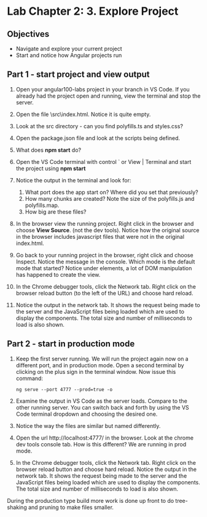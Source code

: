 # Lab Chapter 2: 3. Explore Project

## Objectives

- Navigate and explore your current project
- Start and notice how Angular projects run

## Part 1 - start project and view output

1. Open your angular100-labs project in your branch in VS Code. If you already had the project open and running, view the terminal and stop the server.

2. Open the file \src\index.html. Notice it is quite empty.

3. Look at the src directory - can you find polyfills.ts and styles.css?

4. Open the package.json file and look at the scripts being defined.

5. What does **npm start** do?

6. Open the VS Code terminal with control ` or View | Terminal and start the project using **npm start**

7. Notice the output in the terminal and look for:

   1. What port does the app start on? Where did you set that previously?
   2. How many chunks are created? Note the size of the polyfills.js and polyfills.map.
   3. How big are these files?

8. In the browser view the running project. Right click in the browser and choose **View Source**. (not the dev tools). Notice how the original source in the browser includes javascript files that were not in the original index.html.

9. Go back to your running project in the browser, right click and choose Inspect. Notice the message in the console. Which mode is the default mode that started? Notice under elements, a lot of DOM manipulation has happened to create the view.

10. In the Chrome debugger tools, click the Network tab. Right click on the browser reload button (to the left of the URL) and choose hard reload.
    
11. Notice the output in the network tab. It shows the request being made to the server and the JavaScript files being loaded which are used to display the components. The total size and number of milliseconds to load is also shown.

## Part 2 - start in production mode

1. Keep the first server running. We will run the project again now on a different port, and in production mode. Open a second terminal by clicking on the plus sign in the terminal window. Now issue this command:

   ```
   ng serve --port 4777 --prod=true -o
   ```

2. Examine the output in VS Code as the server loads. Compare to the other running server. You can switch back and forth by using the VS Code terminal dropdown and choosing the desired one.

3. Notice the way the files are similar but named differently.

4. Open the url http://localhost:4777/ in the browser. Look at the chrome dev tools console tab. How is this different? We are running in prod mode.

5. In the Chrome debugger tools, click the Network tab. Right click on the browser reload button and choose hard reload. Notice the output in the network tab. It shows the request being made to the server and the JavaScript files being loaded which are used to display the components. The total size and number of milliseconds to load is also shown.

During the production type build more work is done up front to do tree-shaking and pruning to make files smaller.
